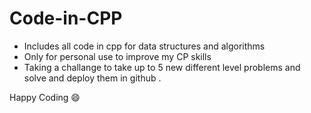 # Code-in-CPP
- Includes all code in cpp for data structures and algorithms 
- Only for personal use to improve my CP skills
- Taking a challange to take up to 5 new different level problems and solve and deploy them in github .


Happy Coding :smile: 
